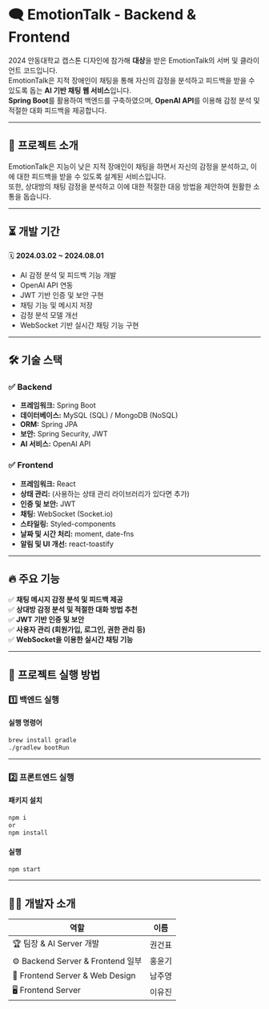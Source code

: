 # 🗨️ EmotionTalk - Backend & Frontend  

2024 안동대학교 캡스톤 디자인에 참가해 **대상**을 받은 EmotionTalk의 서버 및 클라이언트 코드입니다.  
EmotionTalk은 지적 장애인이 채팅을 통해 자신의 감정을 분석하고 피드백을 받을 수 있도록 돕는 **AI 기반 채팅 웹 서비스**입니다.  
**Spring Boot**를 활용하여 백엔드를 구축하였으며, **OpenAI API**를 이용해 감정 분석 및 적절한 대화 피드백을 제공합니다.  

---

## 📌 프로젝트 소개  
EmotionTalk은 지능이 낮은 지적 장애인이 채팅을 하면서 자신의 감정을 분석하고, 이에 대한 피드백을 받을 수 있도록 설계된 서비스입니다.  
또한, 상대방의 채팅 감정을 분석하고 이에 대한 적절한 대응 방법을 제안하여 원활한 소통을 돕습니다.  

---

## ⏳ 개발 기간  
🗓 **2024.03.02 ~ 2024.08.01**  
- AI 감정 분석 및 피드백 기능 개발  
- OpenAI API 연동  
- JWT 기반 인증 및 보안 구현  
- 채팅 기능 및 메시지 저장  
- 감정 분석 모델 개선  
- WebSocket 기반 실시간 채팅 기능 구현  

---

## 🛠 기술 스택  

### ✅ Backend  
- **프레임워크:** Spring Boot  
- **데이터베이스:** MySQL (SQL) / MongoDB (NoSQL)  
- **ORM:** Spring JPA  
- **보안:** Spring Security, JWT  
- **AI 서비스:** OpenAI API  

### ✅ Frontend  
- **프레임워크:** React  
- **상태 관리:** (사용하는 상태 관리 라이브러리가 있다면 추가)  
- **인증 및 보안:** JWT  
- **채팅:** WebSocket (Socket.io)  
- **스타일링:** Styled-components  
- **날짜 및 시간 처리:** moment, date-fns  
- **알림 및 UI 개선:** react-toastify  

---

## 🔥 주요 기능  
✅ **채팅 메시지 감정 분석 및 피드백 제공**  
✅ **상대방 감정 분석 및 적절한 대화 방법 추천**  
✅ **JWT 기반 인증 및 보안**  
✅ **사용자 관리 (회원가입, 로그인, 권한 관리 등)**  
✅ **WebSocket을 이용한 실시간 채팅 기능**  

---

## 🚀 프로젝트 실행 방법  


### 1️⃣ 백엔드 실행 
#### 실행 명령어  
```sh
brew install gradle
./gradlew bootRun
```

---

### 2️⃣ 프론트엔드 실행  
#### 패키지 설치  
```sh
npm i
or
npm install
```
#### 실행  
```sh
npm start
```

---

## 🧑‍💻 개발자 소개  

| 역할 | 이름 |
|------|------|
| 🏆 팀장 & AI Server 개발 | 권건표 |
| ⚙️ Backend Server & Frontend 일부 | 홍윤기 |
| 🎨 Frontend Server & Web Design | 남주영 |
| 🖥 Frontend Server | 이유진 |
